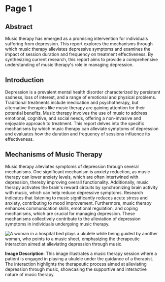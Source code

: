 # Page 1

## Abstract

Music therapy has emerged as a promising intervention for individuals suffering from depression. This report explores the mechanisms through which music therapy alleviates depressive symptoms and examines the impact of session duration and frequency on treatment effectiveness. By synthesizing current research, this report aims to provide a comprehensive understanding of music therapy's role in managing depression.

## Introduction

Depression is a prevalent mental health disorder characterized by persistent sadness, loss of interest, and a range of emotional and physical problems. Traditional treatments include medication and psychotherapy, but alternative therapies like music therapy are gaining attention for their potential benefits. Music therapy involves the use of music to address emotional, cognitive, and social needs, offering a non-invasive and enjoyable approach to treatment. This report delves into the specific mechanisms by which music therapy can alleviate symptoms of depression and evaluates how the duration and frequency of sessions influence its effectiveness.

## Mechanisms of Music Therapy

Music therapy alleviates symptoms of depression through several mechanisms. One significant mechanism is anxiety reduction, as music therapy can lower anxiety levels, which are often intertwined with depression, thereby improving overall functionality. Additionally, music therapy activates the brain's reward circuits by synchronizing brain activity with music, which can help reduce depressive symptoms. Research indicates that listening to music significantly reduces acute stress and anxiety, contributing to mood improvement. Furthermore, music therapy enhances communication skills, emotional regulation, and coping mechanisms, which are crucial for managing depression. These mechanisms collectively contribute to the alleviation of depression symptoms in individuals undergoing music therapy.

![A woman in a hospital bed plays a ukulele while being guided by another woman, who points to a music sheet, emphasizing the therapeutic interaction aimed at alleviating depression through music.](https://cdn10.bostonmagazine.com/wp-content/uploads/2013/05/musictherapy.jpg)

**Image Description**: This image illustrates a music therapy session where a patient is engaged in playing a ukulele under the guidance of a therapist. The interaction highlights the therapeutic process aimed at alleviating depression through music, showcasing the supportive and interactive nature of music therapy.